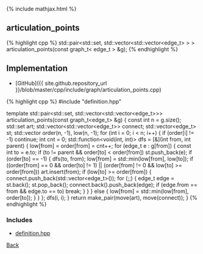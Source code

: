 {% include mathjax.html %}

## articulation_points

{% highlight cpp %}
std::pair<std::set<int>, std::vector<std::vector<edge_t> > > articulation_points(const graph_t< edge_t > &g);
{% endhighlight %}

## Implementation

- [GitHub]({{ site.github.repository_url }}/blob/master/cpp/include/graph/articulation_points.cpp)

{% highlight cpp %}
#include "definition.hpp"

template <typename edge_t>
std::pair<std::set<int>, std::vector<std::vector<edge_t>>>
articulation_points(const graph_t<edge_t> &g) {
  const int n = g.size();
  std::set<int> art;
  std::vector<std::vector<edge_t>> connect;
  std::vector<edge_t> st;
  std::vector<int> order(n, -1), low(n, -1);
  for (int i = 0; i < n; i++) {
    if (order[i] != -1) continue;
    int cnt = 0;
    std::function<void(int, int)> dfs = [&](int from, int parent) {
      low[from] = order[from] = cnt++;
      for (edge_t e : g[from]) {
        const int to = e.to;
        if (to != parent && order[to] < order[from]) st.push_back(e);
        if (order[to] == -1) {
          dfs(to, from);
          low[from] = std::min(low[from], low[to]);
          if ((order[from] == 0 && order[to] != 1) ||
              (order[from] != 0 && low[to] >= order[from]))
            art.insert(from);
          if (low[to] >= order[from]) {
            connect.push_back(std::vector<edge_t>());
            for (;;) {
              edge_t edge = st.back();
              st.pop_back();
              connect.back().push_back(edge);
              if (edge.from == from && edge.to == to) break;
            }
          }
        } else {
          low[from] = std::min(low[from], order[to]);
        }
      }
    };
    dfs(i, i);
  }
  return make_pair(move(art), move(connect));
}
{% endhighlight %}

### Includes

- [definition.hpp](definition)

[Back](../..)
